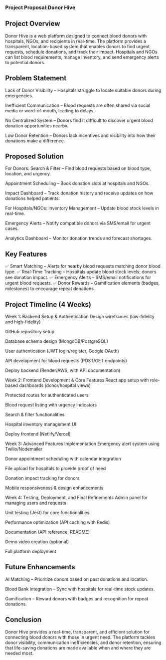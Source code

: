 ### Project Proposal:Donor Hive

## Project Overview
Donor Hive is a web platform designed to connect blood donors with hospitals, NGOs, and recipients in real-time. The platform provides a transparent, location-based system that enables donors to find urgent requests, schedule donations, and track their impact. Hospitals and NGOs can list blood requirements, manage inventory, and send emergency alerts to potential donors.

## Problem Statement
Lack of Donor Visibility – Hospitals struggle to locate suitable donors during emergencies.


Inefficient Communication – Blood requests are often shared via social media or word-of-mouth, leading to delays.


No Centralized System – Donors find it difficult to discover urgent blood donation opportunities nearby.


Low Donor Retention – Donors lack incentives and visibility into how their donations make a difference.


## Proposed Solution
For Donors:
Search & Filter – Find blood requests based on blood type, location, and urgency.


Appointment Scheduling – Book donation slots at hospitals and NGOs.


Impact Dashboard – Track donation history and receive updates on how donations helped patients.


For Hospitals/NGOs:
Inventory Management – Update blood stock levels in real-time.


Emergency Alerts – Notify compatible donors via SMS/email for urgent cases.


Analytics Dashboard – Monitor donation trends and forecast shortages.


## Key Features
✅ Smart Matching – Alerts for nearby blood requests matching donor blood type. 
✅ Real-Time Tracking – Hospitals update blood stock levels; donors see donation impact.
✅ Emergency Alerts – SMS/email notifications for urgent blood requests.
✅ Donor Rewards – Gamification elements (badges, milestones) to encourage repeat donations.

## Project Timeline (4 Weeks)
Week 1: Backend Setup & Authentication
Design wireframes (low-fidelity and high-fidelity)


GitHub repository setup


Database schema design (MongoDB/PostgreSQL)


User authentication (JWT login/register, Google OAuth)


API development for blood requests (POST/GET endpoints)


Deploy backend (Render/AWS, with API documentation)


Week 2: Frontend Development & Core Features
React app setup with role-based dashboards (donor/hospital views)


Protected routes for authenticated users


Blood request listing with urgency indicators


Search & filter functionalities


Hospital inventory management UI


Deploy frontend (Netlify/Vercel)


Week 3: Advanced Features Implementation
Emergency alert system using Twilio/Nodemailer


Donor appointment scheduling with calendar integration


File upload for hospitals to provide proof of need


Donation impact tracking for donors


Mobile responsiveness & design enhancements


Week 4: Testing, Deployment, and Final Refinements
Admin panel for managing users and requests


Unit testing (Jest) for core functionalities


Performance optimization (API caching with Redis)


Documentation (API reference, README)


Demo video creation (optional)


Full platform deployment



## Future Enhancements
AI Matching – Prioritize donors based on past donations and location.


Blood Bank Integration – Sync with hospitals for real-time stock updates.


Gamification – Reward donors with badges and recognition for repeat donations.


## Conclusion
Donor Hive provides a real-time, transparent, and efficient solution for connecting blood donors with those in urgent need. The platform tackles donor visibility, communication inefficiencies, and donor retention, ensuring that life-saving donations are made available when and where they are needed most.


